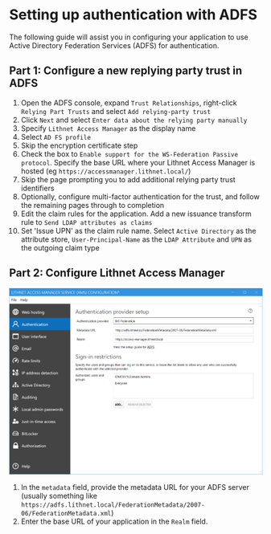 # Setting up authentication with ADFS

The following guide will assist you in configuring your application to use Active Directory Federation Services (ADFS) for authentication.

## Part 1: Configure a new replying party trust in ADFS

1. Open the ADFS console, expand `Trust Relationships`, right-click `Relying Part Trusts` and select `Add relying-party trust`
2. Click `Next` and select `Enter data about the relying party manually`
3. Specify `Lithnet Access Manager` as the display name
4. Select `AD FS profile`
5. Skip the encryption certificate step
6. Check the box to `Enable support for the WS-Federation Passive protocol`. Specify the base URL where your Lithnet Access Manager is hosted (eg `https://accessmanager.lithnet.local/`)
7. Skip the page prompting you to add additional relying party trust identifiers
8. Optionally, configure multi-factor authentication for the trust, and follow the remaining pages through to completion
9. Edit the claim rules for the application. Add a new issuance transform rule to `Send LDAP attributes as claims`
10. Set 'Issue UPN' as the claim rule name. Select `Active Directory` as the attribute store, `User-Principal-Name` as the `LDAP Attribute` and `UPN` as the outgoing claim type

## Part 2: Configure Lithnet Access Manager

![](../../.gitbook/assets/ui-page-authentication-wsfed.png)

1. In the `metadata` field, provide the metadata URL for your ADFS server (usually something like `https://adfs.lithnet.local/FederationMetadata/2007-06/FederationMetadata.xml`)
2. Enter the base URL of your application in the `Realm` field.
